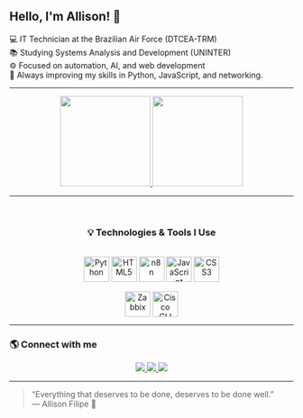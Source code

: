 ## Hello, I'm Allison! 👋  

💻 IT Technician at the Brazilian Air Force (DTCEA-TRM)  
📚 Studying Systems Analysis and Development (UNINTER)  
⚙️ Focused on automation, AI, and web development  
🚀 Always improving my skills in Python, JavaScript, and networking.  

---

<div align="center">
  <a href="https://github.com/allison3m">
    <img height="160em" src="https://github-readme-stats.vercel.app/api?username=allison3m&show_icons=true&theme=tokyonight"/>
    <img height="160em" src="https://github-readme-stats.vercel.app/api/top-langs/?username=allison3m&layout=compact&theme=tokyonight"/>
  </a>
</div>


---

<div align="center"><br>
  <h3>💡 Technologies & Tools I Use</h3><br>

  <!-- Linguagens e Desenvolvimento -->
  <img align="center" alt="Python" height="45" width="45" src="https://cdn.jsdelivr.net/gh/devicons/devicon/icons/python/python-original.svg">
  <img align="center" alt="HTML5" height="45" width="45" src="https://cdn.jsdelivr.net/gh/devicons/devicon/icons/html5/html5-original.svg">
  <img align="center" alt="n8n" height="45" width="45" src="https://avatars.githubusercontent.com/u/45487711?s=200&v=4">
  <img align="center" alt="JavaScript" height="45" width="45" src="https://cdn.jsdelivr.net/gh/devicons/devicon/icons/javascript/javascript-original.svg">
  <img align="center" alt="CSS3" height="45" width="45" src="https://cdn.jsdelivr.net/gh/devicons/devicon/icons/css3/css3-original.svg">
  <br><br>

  <!-- Infraestrutura e Redes -->
  
  <img align="center" alt="Zabbix" height="45" width="45" src="https://www.zabbix.com/favicon.ico">
  <img align="center" alt="Cisco CLI" height="45" width="45" src="https://upload.wikimedia.org/wikipedia/commons/6/64/Cisco_logo.svg">
</div>

---

### 🌎 Connect with me

<div align="center">
  <a href="https://www.instagram.com/allisonfaf" target="_blank">
    <img src="https://img.shields.io/badge/-Instagram-%23E4405F?style=for-the-badge&logo=instagram&logoColor=white">
  </a>
  <a href="https://www.linkedin.com/in/allison-filipe-b807b7211/" target="_blank">
    <img src="https://img.shields.io/badge/-LinkedIn-%230077B5?style=for-the-badge&logo=linkedin&logoColor=white">
  </a>
  <a href="https://gitlab.com/allison3m" target="_blank">
    <img src="https://img.shields.io/badge/-GitLab-330F63?style=for-the-badge&logo=gitlab&logoColor=white">
  </a>
</div>

---

> “Everything that deserves to be done, deserves to be done well.”  
> — Allison Filipe 💪

  



